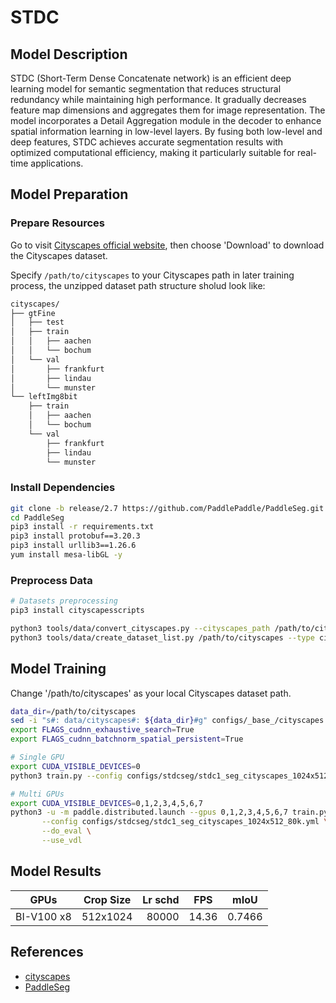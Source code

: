 # STDC

## Model Description

STDC (Short-Term Dense Concatenate network) is an efficient deep learning model for semantic segmentation that reduces
structural redundancy while maintaining high performance. It gradually decreases feature map dimensions and aggregates
them for image representation. The model incorporates a Detail Aggregation module in the decoder to enhance spatial
information learning in low-level layers. By fusing both low-level and deep features, STDC achieves accurate
segmentation results with optimized computational efficiency, making it particularly suitable for real-time
applications.

## Model Preparation

### Prepare Resources

Go to visit [Cityscapes official website](https://www.cityscapes-dataset.com/), then choose 'Download' to download the Cityscapes dataset.

Specify `/path/to/cityscapes` to your Cityscapes path in later training process, the unzipped dataset path structure sholud look like:

```bash
cityscapes/
├── gtFine
│   ├── test
│   ├── train
│   │   ├── aachen
│   │   └── bochum
│   └── val
│       ├── frankfurt
│       ├── lindau
│       └── munster
└── leftImg8bit
    ├── train
    │   ├── aachen
    │   └── bochum
    └── val
        ├── frankfurt
        ├── lindau
        └── munster
```

### Install Dependencies

```bash
git clone -b release/2.7 https://github.com/PaddlePaddle/PaddleSeg.git
cd PaddleSeg
pip3 install -r requirements.txt
pip3 install protobuf==3.20.3
pip3 install urllib3==1.26.6
yum install mesa-libGL -y
```

### Preprocess Data

```bash
# Datasets preprocessing
pip3 install cityscapesscripts

python3 tools/data/convert_cityscapes.py --cityscapes_path /path/to/cityscapes --num_workers 8
python3 tools/data/create_dataset_list.py /path/to/cityscapes --type cityscapes --separator ","
```

## Model Training

Change '/path/to/cityscapes' as your local Cityscapes dataset path.

```bash
data_dir=/path/to/cityscapes
sed -i "s#: data/cityscapes#: ${data_dir}#g" configs/_base_/cityscapes.yml
export FLAGS_cudnn_exhaustive_search=True
export FLAGS_cudnn_batchnorm_spatial_persistent=True

# Single GPU
export CUDA_VISIBLE_DEVICES=0
python3 train.py --config configs/stdcseg/stdc1_seg_cityscapes_1024x512_80k.yml --do_eval --use_vdl --save_interval 500 --save_dir output

# Multi GPUs
export CUDA_VISIBLE_DEVICES=0,1,2,3,4,5,6,7 
python3 -u -m paddle.distributed.launch --gpus 0,1,2,3,4,5,6,7 train.py \
       --config configs/stdcseg/stdc1_seg_cityscapes_1024x512_80k.yml \
       --do_eval \
       --use_vdl
```

## Model Results

| GPUs       | Crop Size | Lr schd | FPS   | mIoU   |
|------------|-----------|--------:|-------|--------|
| BI-V100 x8 | 512x1024  |   80000 | 14.36 | 0.7466 |

## References

- [cityscapes](https://mmsegmentation.readthedocs.io/en/latest/dataset_prepare.html#cityscapes)
- [PaddleSeg](https://github.com/PaddlePaddle/PaddleSeg)
